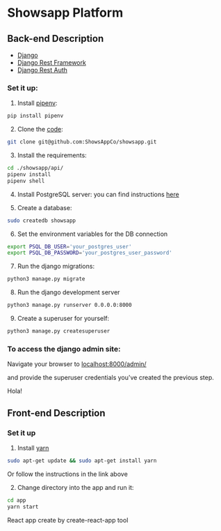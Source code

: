 # Showsapp Platform


## Back-end Description
 * [Django](https://www.djangoproject.com/)
 * [Django Rest Framework](http://www.django-rest-framework.org/)
 * [Django Rest Auth](http://django-rest-auth.readthedocs.io/en/latest/index.html)


### Set it up: 
1. Install [pipenv](https://pypi.python.org/pypi/pipenv):
```bash
pip install pipenv
```

2. Clone the [code](https://github.com/ShowsAppCo/showsapp):
```bash
git clone git@github.com:ShowsAppCo/showsapp.git
```

3. Install the requirements:
```bash
cd ./showsapp/api/
pipenv install
pipenv shell
```

4. Install PostgreSQL server:
  you can find instructions [here](https://www.digitalocean.com/community/tutorials/how-to-install-and-use-postgresql-on-ubuntu-16-04)

5. Create a database:
```bash
sudo createdb showsapp
```
6. Set the environment variables for the DB connection
```bash
export PSQL_DB_USER='your_postgres_user'
export PSQL_DB_PASSWORD='your_postgres_user_password'
```

7. Run the django migrations:
```bash
python3 manage.py migrate
```

8. Run the django development server
```bash
python3 manage.py runserver 0.0.0.0:8000
```

9. Create a superuser for yourself:
```bash
python3 manage.py createsuperuser
```

### To access the django admin site:
Navigate your browser to [localhost:8000/admin/](localhost:8000/admin/)

and provide the superuser credentials you've created the previous step.

Hola!

## Front-end Description

### Set it up

1. Install [yarn](https://yarnpkg.com/lang/en/docs/install/)
```bash
sudo apt-get update && sudo apt-get install yarn
```
Or follow the instructions in the link above

2. Change directory into the app and run it:
```bash
cd app
yarn start
```

React app create by create-react-app tool 